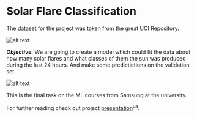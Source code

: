 # Solar Flare Classification

The [dataset](http://archive.ics.uci.edu/ml/datasets/Solar+Flare) for the project was taken from the great UCI Repository.

![alt text](https://github.com/andynik/knu_labs/blob/master/ml/solar_flare_clsf/images/cover.png 'Dataset info from the site')

**_Objective._** We are going to create a model which could fit the data about how many solar flares and what classes of them the sun was produced during the last 24 hours. And make some predictictions on the validation set.

![alt text](https://github.com/andynik/knu_labs/blob/master/ml/solar_flare_clsf/images/flares.png 'The solar flares are spectacular')

This is the final task on the ML courses from Samsung at the university.

For further reading check out project [presentation](https://drive.google.com/file/d/1JtTlvnFIduePRXPvyQcIWhqj4UZGjFFI/view?usp=sharing)<sup>ua</sup>.
